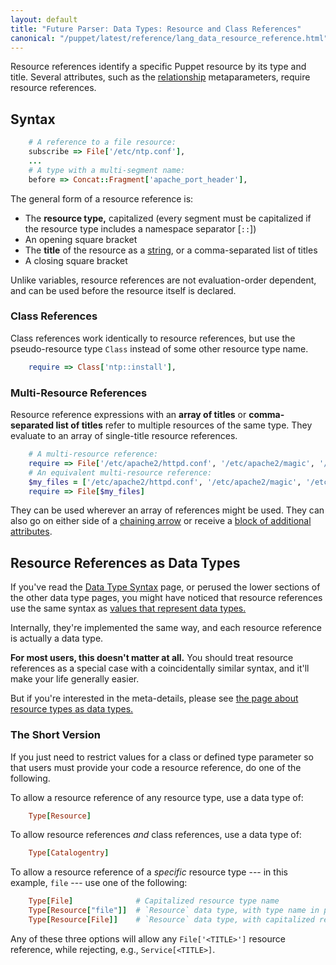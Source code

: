 ```yaml
---
layout: default
title: "Future Parser: Data Types: Resource and Class References"
canonical: "/puppet/latest/reference/lang_data_resource_reference.html"
---
```


[relationship]: ./future_lang_relationships.html
[chaining]: ./future_lang_relationships.html#chaining-arrows
[attribute_override]: ./future_lang_resources_advanced.html#adding-or-modifying-attributes
[string]: ./future_lang_data_string.html
[data type]: ./future_lang_data_type.html
[resource_types]: ./future_lang_data_resource_type.html


Resource references identify a specific Puppet resource by its type and title. Several attributes, such as the [relationship][] metaparameters, require resource references.


## Syntax

~~~ ruby
    # A reference to a file resource:
    subscribe => File['/etc/ntp.conf'],
    ...
    # A type with a multi-segment name:
    before => Concat::Fragment['apache_port_header'],
~~~

The general form of a resource reference is:

* The **resource type,** capitalized (every segment must be capitalized if the resource type includes a namespace separator \[`::`\])
* An opening square bracket
* The **title** of the resource as a [string][], or a comma-separated list of titles
* A closing square bracket

Unlike variables, resource references are not evaluation-order dependent, and can be used before the resource itself is declared.

### Class References

Class references work identically to resource references, but use the pseudo-resource type `Class` instead of some other resource type name.

~~~ ruby
    require => Class['ntp::install'],
~~~


### Multi-Resource References

Resource reference expressions with an **array of titles** or **comma-separated list of titles** refer to multiple resources of the same type. They evaluate to an array of single-title resource references.

~~~ ruby
    # A multi-resource reference:
    require => File['/etc/apache2/httpd.conf', '/etc/apache2/magic', '/etc/apache2/mime.types'],
    # An equivalent multi-resource reference:
    $my_files = ['/etc/apache2/httpd.conf', '/etc/apache2/magic', '/etc/apache2/mime.types']
    require => File[$my_files]
~~~

They can be used wherever an array of references might be used. They can also go on either side of a [chaining arrow][chaining] or receive a [block of additional attributes][attribute_override].



## Resource References as Data Types

If you've read the [Data Type Syntax][data type] page, or perused the lower sections of the other data type pages, you might have noticed that resource references use the same syntax as [values that represent data types.][data type]

Internally, they're implemented the same way, and each resource reference is actually a data type.

**For most users, this doesn't matter at all.** You should treat resource references as a special case with a coincidentally similar syntax, and it'll make your life generally easier.

But if you're interested in the meta-details, please see [the page about resource types as data types.][resource_types]

### The Short Version

If you just need to restrict values for a class or defined type parameter so that users must provide your code a resource reference, do one of the following.

To allow a resource reference of any resource type, use a data type of:

~~~ ruby
    Type[Resource]
~~~

To allow resource references _and_ class references, use a data type of:

~~~ ruby
    Type[Catalogentry]
~~~

To allow a resource reference of a _specific_ resource type --- in this example, `file` --- use one of the following:

~~~ ruby
    Type[File]              # Capitalized resource type name
    Type[Resource["file"]]  # `Resource` data type, with type name in parameter as a string
    Type[Resource[File]]    # `Resource` data type, with capitalized resource type name
~~~

Any of these three options will allow any `File['<TITLE>']` resource reference, while rejecting, e.g., `Service[<TITLE>]`.
